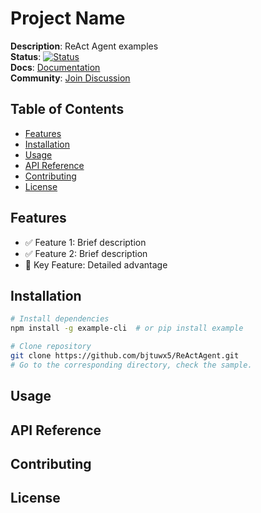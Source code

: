 # Project Name

**Description**: ReAct Agent examples  
**Status**: [![Status]()]()  
**Docs**: [Documentation]()  
**Community**: [Join Discussion]()


## Table of Contents
- [Features](#features)
- [Installation](#installation)
- [Usage](#usage)
- [API Reference](#api-reference)
- [Contributing](#contributing)
- [License](#license)


## Features
- ✅ Feature 1: Brief description
- ✅ Feature 2: Brief description
- 🌟 Key Feature: Detailed advantage


## Installation
```bash
# Install dependencies
npm install -g example-cli  # or pip install example

# Clone repository
git clone https://github.com/bjtuwx5/ReActAgent.git
# Go to the corresponding directory, check the sample.
```

## Usage

## API Reference

## Contributing

## License
